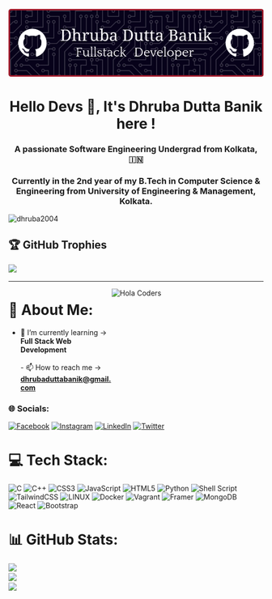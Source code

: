 ![Header](./github-header-image.png)
<h1 align="center">Hello Devs 👋, It's Dhruba Dutta Banik here !</h1>
<h3 align="center">A passionate Software Engineering Undergrad from Kolkata, 🇮🇳</h3>
<h3 align="center">Currently in the 2nd year of my B.Tech in Computer Science & Engineering from University of Engineering & Management, Kolkata.</h3>

<p align="left"> <img src="https://komarev.com/ghpvc/?username=dhruba2004&label=Profile%20views&color=0e75b6&style=flat" alt="dhruba2004" /> </p>

## 🏆 GitHub Trophies
![](https://github-profile-trophy.vercel.app/?username=Dhruba2004&theme=monokai&no-frame=false&no-bg=true&margin-w=4)

---

<img align="right" src="https://user-images.githubusercontent.com/69011963/137184767-79a13ec7-1bb3-4341-a6da-3a149c9c159a.gif" alt="Hola Coders" width="300" height="200"/> 

# 💫 About Me:
- 🌱 I’m currently learning -> **Full Stack Web Development**<br><br>- 📫 How to reach me -> **dhrubaduttabanik@gmail.com**<br>


### 🌐 Socials:
[![Facebook](https://img.shields.io/badge/Facebook-%231877F2.svg?logo=Facebook&logoColor=white)](https://facebook.com/dhrubabanik123) 
[![Instagram](https://img.shields.io/badge/Instagram-%23E4405F.svg?logo=Instagram&logoColor=white)](https://instagram.com/___dhruba_official___) 
[![LinkedIn](https://img.shields.io/badge/LinkedIn-%230077B5.svg?logo=linkedin&logoColor=white)](https://linkedin.com/in/dhruba-dutta-banik-963524231) 
[![Twitter](https://img.shields.io/badge/Twitter-%231DA1F2.svg?logo=Twitter&logoColor=white)](https://twitter.com/@DhrubaDuttaB) 



# 💻 Tech Stack:
![C](https://img.shields.io/badge/c-%2300599C.svg?style=for-the-badge&logo=c&logoColor=white) ![C++](https://img.shields.io/badge/c++-%2300599C.svg?style=for-the-badge&logo=c%2B%2B&logoColor=white) ![CSS3](https://img.shields.io/badge/css3-%231572B6.svg?style=for-the-badge&logo=css3&logoColor=white) ![JavaScript](https://img.shields.io/badge/javascript-%23323330.svg?style=for-the-badge&logo=javascript&logoColor=%23F7DF1E) ![HTML5](https://img.shields.io/badge/html5-%23E34F26.svg?style=for-the-badge&logo=html5&logoColor=white) ![Python](https://img.shields.io/badge/python-3670A0?style=for-the-badge&logo=python&logoColor=ffdd54) ![Shell Script](https://img.shields.io/badge/shell_script-%23121011.svg?style=for-the-badge&logo=gnu-bash&logoColor=white) ![TailwindCSS](https://img.shields.io/badge/tailwindcss-%2338B2AC.svg?style=for-the-badge&logo=tailwind-css&logoColor=white) ![LINUX](https://img.shields.io/badge/Linux-FCC624?style=for-the-badge&logo=linux&logoColor=black) ![Docker](https://img.shields.io/badge/docker-%230db7ed.svg?style=for-the-badge&logo=docker&logoColor=white) ![Vagrant](https://img.shields.io/badge/vagrant-%231563FF.svg?style=for-the-badge&logo=vagrant&logoColor=white) ![Framer](https://img.shields.io/badge/Framer-black?style=for-the-badge&logo=framer&logoColor=blue) ![MongoDB](https://img.shields.io/badge/MongoDB-%234ea94b.svg?style=for-the-badge&logo=mongodb&logoColor=white) ![React](https://img.shields.io/badge/react-%2320232a.svg?style=for-the-badge&logo=react&logoColor=%2361DAFB) ![Bootstrap](https://img.shields.io/badge/bootstrap-%23563D7C.svg?style=for-the-badge&logo=bootstrap&logoColor=white)

# 📊 GitHub Stats:
![](https://github-readme-stats.vercel.app/api?username=Dhruba2004&theme=radical&hide_border=false&include_all_commits=false&count_private=false)<br/>
![](https://github-readme-streak-stats.herokuapp.com/?user=Dhruba2004&theme=dark&hide_border=false)<br/>
![](https://github-readme-stats.vercel.app/api/top-langs/?username=Dhruba2004&theme=dark&hide_border=false&include_all_commits=true&count_private=false&layout=compact)



<!-- Proudly created with GPRM ( https://gprm.itsvg.in ) -->
